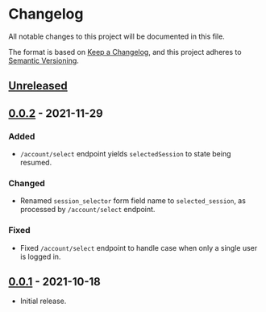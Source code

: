 # Changelog
All notable changes to this project will be documented in this file.

The format is based on [Keep a Changelog](https://keepachangelog.com/en/1.0.0/),
and this project adheres to [Semantic Versioning](https://semver.org/spec/v2.0.0.html).

## [Unreleased]

## [0.0.2] - 2021-11-29
### Added
- `/account/select` endpoint yields `selectedSession` to state being resumed.

### Changed
- Renamed `session_selector` form field name to `selected_session`, as processed
by `/account/select` endpoint.

### Fixed
- Fixed `/account/select` endpoint to handle case when only a single user is
logged in.

## [0.0.1] - 2021-10-18

- Initial release.

[Unreleased]: https://github.com/authnomicon/account/compare/v0.0.2...HEAD
[0.0.2]: https://github.com/authnomicon/account/compare/v0.0.1...v0.0.2
[0.0.1]: https://github.com/authnomicon/account/releases/tag/v0.0.1
